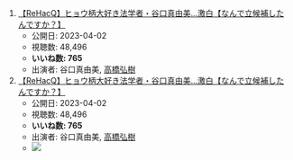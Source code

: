 1.  [【ReHacQ】ヒョウ柄大好き法学者・谷口真由美…激白【なんで立候補したんですか？】](/rehacq_fan/ids/https://www.youtube.com/watch?v=Nkus0A5CNwk "wikilink")
    -   公開日: 2023-04-02
    -   視聴数: 48,496
    -   **いいね数: 765**
    -   出演者: 谷口真由美, [高橋弘樹](/rehacq_fan/people/高橋弘樹 "wikilink")
1.  [【ReHacQ】ヒョウ柄大好き法学者・谷口真由美…激白【なんで立候補したんですか？】](https://www.youtube.com/watch?v=Nkus0A5CNwk)
    -   公開日: 2023-04-02
    -   視聴数: 48,496
    -   **いいね数: 765**
    -   出演者: 谷口真由美, [高橋弘樹](/rehacq_fan/people/高橋弘樹 "wikilink")
    - [![](https://img.youtube.com/vi/Nkus0A5CNwk/hqdefault.jpg)](https://www.youtube.com/watch?v=Nkus0A5CNwk)
